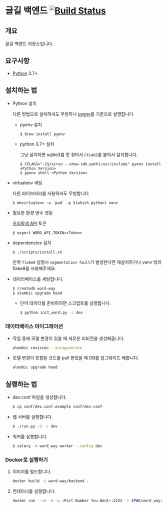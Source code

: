 # 글길 백엔드 [![Build Status]](https://travis-ci.org/word-way/word-way-backend)

개요
---

글길 백엔드 저장소입니다.


요구사항
-----

- [Python](https://www.python.org/) 3.7+


설치하는 법
--------
- Python 설치

   다른 방법으로 설치하셔도 무방하나 [pyenv](https://github.com/pyenv/pyenv)를 기준으로 설명합니다

   - pyenv 설치
      ```
      $ brew install pyenv
      ```
   - python 3.7+ 설치

      그냥 설치하면 sqlite3를 못 찾아서 `CFLAGS`를 붙여서 설치합니다.
      ```
      $ CFLAGS="-I$(xcrun --show-sdk-path)/usr/include" pyenv install <Python Version>
      $ pyenv shell <Python Version>
      ```

- virtualenv 세팅

   다른 라이브러리를 사용하셔도 무방합니다
    ```
    $ mkvirtualenv -a `pwd` -p $(which python) venv
    ```

- 필요한 환경 변수 셋팅

   [우리말샘 API](https://opendict.korean.go.kr/) 토큰
   ```
   $ export WORD_API_TOKEN=<Token>
   ```

- dependencies 설치
   ```
   $ ./scripts/install.sh
   ```
   만약 `flake8` 실행시 `segmentation fault`가 발생한다면 재설치하거나 venv 밖의 flake8을 사용해주세요.

- 데이터베이스를 세팅합니다.
   ```bash
   $ createdb word-way
   $ alembic upgrade head
   ```
   - 단어 데이터를 준비하려면 스크립트를 실행합니다.
      ```bash
      $ python init_word.py -c dev
      ```

### 데이터베이스 마이그레이션
 
 - 작업 중에 모델 변경이 있을 때 새로운 리비전을 생성해줍니다.
    ```bash
    alembic revision --autogenerate
    ```
 - 모델 변경이 포함된 코드를 pull 받았을 때 DB를 업그레이드 해줍니다.
    ```bash
    alembic upgrade head
    ```


실행하는 법
--------

- dev.conf 파일을 생성합니다.
   ```bash
   $ cp conf/dev.conf.example conf/dev.conf
   ```

- 웹 서버를 실행합니다.
   ```bash
   $ ./run.py -d -c dev
   ```

- 워커를 실행합니다.
   ```bash
   $ celery -A word_way worker --config dev
   ```

 ### Docker로 실행하기

 1. 이미지를 빌드합니다.

    ```bash
    docker build -t word-way/backend .
    ```

 1. 컨테이너를 실행합니다.

    ```bash
    docker run --rm -d -p <Port Number You Want>:2222 -v $PWD/word_way:/app/word_way word-way/backend:latest
    ```

[Build Status]: https://travis-ci.org/word-way/word-way-backend.svg?branch=master

